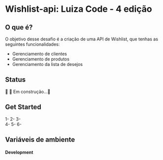 # Wishlist-api: Luiza Code - 4 edição


## O que é?

O objetivo desse desafio é a criação de uma API de Wishlist, que tenhas as seguintes funcionalidades:
- Gerenciamento de clientes
- Gerenciamento de produtos
- Gerenciamento da lista de desejos

## Status
🚧 🚀 Em construção...🚧


## Get Started 
1- 
2- 
3-  
4- 
5- 
6-  


## Variáveis de ambiente 
#### Development
